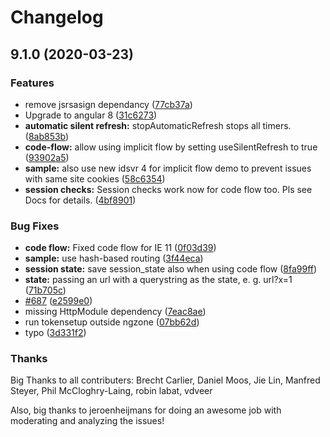 # Changelog

## 9.1.0 (2020-03-23)


### Features

* remove jsrsasign dependancy ([77cb37a](https://github.com/manfredsteyer/angular-oauth2-oidc/commit/77cb37abfd08762a59b221257ed8d5d5b7c795d4))
* Upgrade to angular 8 ([31c6273](https://github.com/manfredsteyer/angular-oauth2-oidc/commit/31c6273b388af7e796a9ad663e346f1e33ff331c))
* **automatic silent refresh:** stopAutomaticRefresh stops all timers. ([8ab853b](https://github.com/manfredsteyer/angular-oauth2-oidc/commit/8ab853bf38dd162060d7b6cbd18f7b4fd5a84f18))
* **code-flow:** allow using implicit flow by setting useSilentRefresh to true ([93902a5](https://github.com/manfredsteyer/angular-oauth2-oidc/commit/93902a5808bb9b75a41d4bde44c6ab763bcfa9f6))
* **sample:** also use new idsvr 4 for implicit flow demo to prevent issues with same site cookies ([58c6354](https://github.com/manfredsteyer/angular-oauth2-oidc/commit/58c63541bc7d83d72c30577da2b68ac2d1dc35b7))
* **session checks:** Session checks work now for code flow too. Pls see Docs for details. ([4bf8901](https://github.com/manfredsteyer/angular-oauth2-oidc/commit/4bf89014d8cc5d50ed716500e3f3ad265b4ae2db))


### Bug Fixes

* **code flow:** Fixed code flow for IE 11 ([0f03d39](https://github.com/manfredsteyer/angular-oauth2-oidc/commit/0f03d393aac9fe4e26444a73884dd154318d530f))
* **sample:** use hash-based routing ([3f44eca](https://github.com/manfredsteyer/angular-oauth2-oidc/commit/3f44ecae157305c56ae377fcd6d2df8dfde8adf5))
* **session state:** save session_state also when using code flow ([8fa99ff](https://github.com/manfredsteyer/angular-oauth2-oidc/commit/8fa99ff721ea2b08f28bc5e9fa3e48a459e2a59a))
* **state:** passing an url with a querystring as the state, e. g. url?x=1 ([71b705c](https://github.com/manfredsteyer/angular-oauth2-oidc/commit/71b705cb5105f6dfb49aabc55607745b881c5dc3))
* [#687](https://github.com/manfredsteyer/angular-oauth2-oidc/issues/687) ([e2599e0](https://github.com/manfredsteyer/angular-oauth2-oidc/commit/e2599e071307ae1efe1592c83bb3b7a01642a61d))
* missing HttpModule dependency ([7eac8ae](https://github.com/manfredsteyer/angular-oauth2-oidc/commit/7eac8ae5cd1fd549f3933c30790f4b802c2c09f0))
* run tokensetup outside ngzone ([07bb62d](https://github.com/manfredsteyer/angular-oauth2-oidc/commit/07bb62d06abb84ef2da010977d07bfd2a3805b16))
* typo ([3d331f2](https://github.com/manfredsteyer/angular-oauth2-oidc/commit/3d331f2166340db43f0aaca42ce8abc4913cd027))

### Thanks

Big Thanks to all contributers: Brecht Carlier, Daniel Moos, Jie Lin, Manfred Steyer, Phil McCloghry-Laing, robin labat, vdveer

Also, big thanks to jeroenheijmans for doing an awesome job with moderating and analyzing the issues!